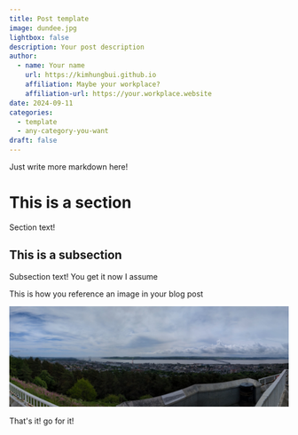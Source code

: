 ```yaml
---
title: Post template
image: dundee.jpg
lightbox: false
description: Your post description
author:
  - name: Your name
    url: https://kimhungbui.github.io
    affiliation: Maybe your workplace?
    affiliation-url: https://your.workplace.website
date: 2024-09-11
categories:
  - template
  - any-category-you-want
draft: false
---
```


Just write more markdown here!

# This is a section

Section text!

## This is a subsection

Subsection text! You get it now I assume

This is how you reference an image in your blog post

![This is just a photo I took last time I was in Dundee.](dundee.jpg)

That's it! go for it!